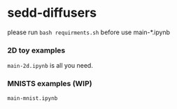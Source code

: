 # sedd-diffusers

please run `bash requirments.sh` before use main-*.ipynb

### 2D toy examples

`main-2d.ipynb` is all you need.

### MNISTS examples (WIP)

`main-mnist.ipynb` 
